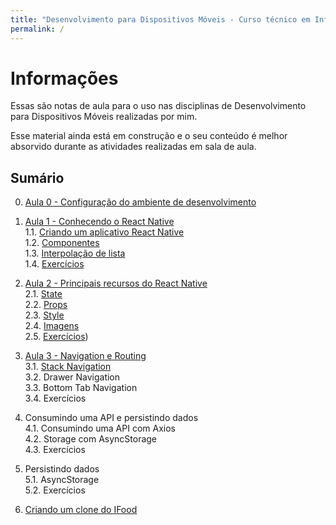 ```yaml
---
title: "Desenvolvimento para Dispositivos Móveis - Curso técnico em Informática"
permalink: /
---
```


# Informações

Essas são notas de aula para o uso nas disciplinas de Desenvolvimento para Dispositivos Móveis realizadas por mim. 

Esse material ainda está em construção e o seu conteúdo é melhor absorvido durante as atividades realizadas em sala de aula.
## Sumário

0. [Aula 0 - Configuração do ambiente de desenvolvimento](ambiente/intro.md)

1. [Aula 1 - Conhecendo o React Native](intro/intro.md)  
  1.1. [Criando um aplicativo React Native](intro/criar-aplicacao-react-native.html)  
  1.2. [Componentes](intro/componentes.html)  
  1.3. [Interpolação de lista](intro/interpolacao-lista.html)  
  1.4. [Exercícios](intro/exercicios.html)   
 
2. [Aula 2 - Principais recursos do React Native](recursos/intro.md)  
  2.1. [State](recursos/state.html)  
  2.2. [Props](recursos/props.html)  
  2.3. [Style](recursos/style.html)  
  2.4. [Imagens](recursos/imagens.html)  
  2.5. [Exercícios](recursos/exercicios.html))  

3. [Aula 3 - Navigation e Routing](navegacao/intro.md)  
  3.1. [Stack Navigation](navegacao/stack.html)  
  3.2. Drawer Navigation  
  3.3. Bottom Tab Navigation  
  3.4. Exercícios  

4. Consumindo uma API e persistindo dados  
  4.1. Consumindo uma API com Axios  
  4.2. Storage com AsyncStorage  
  4.3. Exercícios  

5. Persistindo dados  
  5.1. AsyncStorage  
  5.2. Exercícios  

6. [Criando um clone do IFood](ifood/intro.md)
